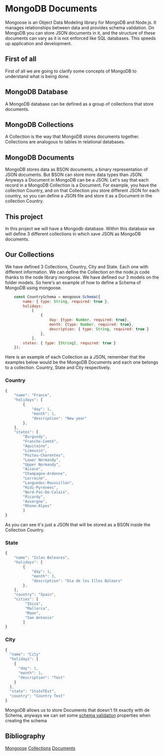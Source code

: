 # MongoDB Documents
Mongoose is an Object Data Modeling library for MongoDB and Node.js.
It manages relationships between data and provides schema validation.
On MongoDB you can store JSON documents in it, and the structure of these documents can vary as it is not enforced like SQL databases. This speeds up application and development.

## First of all
First of all we are going to clarify some concepts of MongoDB to understand what is being done.

## MongoDB Database
A MongoDB database can be defined as a group of collections that store documents.

## MongoDB Collections
A Collection is the way that MongoDB stores documents together. Collections are analogous to tables in relational databases. 

## MongoDB Documents
MongoDB stores data as BSON documents, a binary representation of JSON documents. But BSON can store more data types than JSON. Anyways a Document in MongoDB can be a JSON. Let's say that each record in a MongoDB Collection is a Document. For example, you have the collection Country, and on that Collection you store different JSON for each country, so you can define a JSON file and store it as a Document in the collection Country.

## This project
In this project we will have a Mongodb database. Within this database we will define 3 different collections in which save JSON as MongoDB documents.

## Our Collections
We have defined 3 Collections, Country, City and State. Each one with different information. We can define the Collection on the node.js code thanks to the node library mongoose. 
We have defined our 3 models on the folder models. So here's an example of how to define a Schema of MongoDB using mongoose.

```JavaScript
    const CountrySchema = mongoose.Schema({
        name: { type: String, required: true },
        holidays: 
            [
                {
                    day: {type: Number, required: true},
                    month: {type: Number, required: true},
                    description: { type: String, required: true }
                },
            ],
        states: { type: [String], required: true }
    });
```

Here is an example of each Collection as a JSON, remember that the examples below would be the MongoDB Documents and each one belongs to a collection. Country, State and City respectively.

### Country
```JavaScript
{
	"name": "France",
	"holidays": [
		{
			"day": 1,
			"month": 1,
			"description": "New year"
		},
	],
    "states": [ 
        "Burgundy", 
        "Franche-Comté", 
        "Aquitaine", 
        "Limousin", 
        "Poitou-Charentes", 
        "Lower Normandy", 
        "Upper Normandy", 
        "Aisace", 
        "Champagne-Ardenne", 
        "Lorraine", 
        "Languedoc-Roussillon", 
        "Midi-Pyrénées", 
        "Nord-Pas-De-Calais", 
        "Picardy", 
        "Auvergne", 
        "Rhone-Alpes"
		]
}
```

As you can see it's just a JSON that will be stored as a BSON inside the Collection Country.

### State
```JavaScript
{
	"name": "Islas Baleares",
	"holidays": [
		{
			"day": 1,
			"month": 3,
			"description": "Dia de les Illes Balears"
		},
	],
	"country": "Spain",
	"cities": [
		 "Ibiza",
		 "Mallorca",
		 "Maon",
		 "San Antonio"
		]
}
```

### City
```JavaScript
{
  "name": "City"
  "holidays": [
    {
      "day": 1,
      "month": 1,
      "description": "Test"
    }
  ],
  "state": "StateTEst",
  "country": "Country Test"
}
```

MongoDB allows us to store Documents that doesn't fit exactly with de Schema, anyways we can set some [schema validation](https://docs.mongodb.com/manual/core/schema-validation/) properties when creating the schema 



## Bibliography
[Mongoose](https://www.freecodecamp.org/news/introduction-to-mongoose-for-mongodb-d2a7aa593c57/)
[Collections](https://docs.mongodb.com/manual/core/databases-and-collections/)
[Documents](https://docs.mongodb.com/manual/core/document/)
